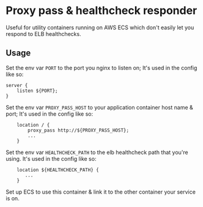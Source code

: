 # Proxy pass & healthcheck responder

Useful for utility containers running on AWS ECS which don't easily let you respond to ELB healthchecks.

## Usage
Set the env var `PORT` to the port you nginx to listen on; It's used in the config like so:
```
server {
    listen ${PORT};
}
```

Set the env var `PROXY_PASS_HOST` to your application container host name & port; It's used in the config like so:
```
    location / {
        proxy_pass http://${PROXY_PASS_HOST};
        ...
    }
```

Set the env var `HEALTHCHECK_PATH` to the elb healthcheck path that you're using. It's used in the config like so:

```
    location ${HEALTHCHECK_PATH} {
       ...
    }
```

Set up ECS to use this container & link it to the other container your service is on.
